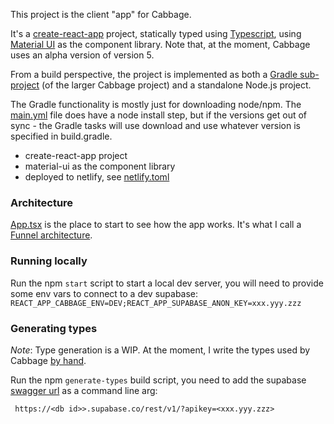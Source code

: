 This project is the client "app" for Cabbage.  

It's a [create-react-app](https://create-react-app.dev/) project, statically
typed using [Typescript](https://www.typescriptlang.org/), using 
[Material UI](https://material-ui.com/) as the component library.
Note that, at the moment, Cabbage uses an alpha version of version 5. 

From a build perspective, the project is implemented as both a
[Gradle sub-project](https://docs.gradle.org/current/userguide/multi_project_builds.html)
(of the larger Cabbage project) and a standalone Node.js project.

The Gradle functionality is mostly just for downloading node/npm.
The [main.yml](/.github/workflows/main.yml) file does have a node install
step, but if the versions get out of sync - the Gradle tasks will use download
and use whatever version is specified in build.gradle.   

  * create-react-app project
  * material-ui as the component library
  * deployed to netlify, see [netlify.toml](/netlify.toml)


### Architecture

[App.tsx](src/App.tsx) is the place to start to see how the app works.
It's what I call a 
[Funnel architecture](http://kopi.cloud/blog/2021/funnel-architecture/).


### Running locally

Run the npm `start` script to start a local dev server, you will need to provide
some env vars to connect to a dev supabase:
`REACT_APP_CABBAGE_ENV=DEV;REACT_APP_SUPABASE_ANON_KEY=xxx.yyy.zzz`


### Generating types

*Note*: Type generation is a WIP.  At the moment, I write the types used by 
Cabbage [by hand](./src/Api/CabbageSchema.ts).

Run the npm `generate-types` build script, you need to add the supabase 
[swagger url](https://supabase.io/docs/client/generating-types#generate-database-types-from-swagger-openapi-specification)
as a command line arg: 
```
 https://<db id>>.supabase.co/rest/v1/?apikey=<xxx.yyy.zzz> 
```
